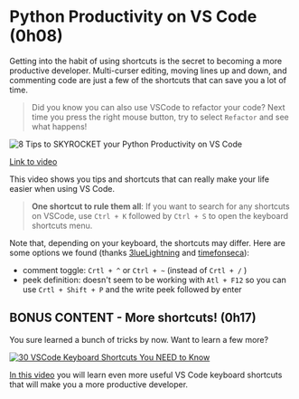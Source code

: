 # Python Productivity on VS Code (0h08)

Getting into the habit of using shortcuts is the secret to becoming a more productive developer. Multi-curser editing, moving lines up and down, and commenting code are just a few of the shortcuts that can save you a lot of time.

> Did you know you can also use VSCode to refactor your code? Next time you press the right mouse button, try to select `Refactor` and see what happens!

![8 Tips to SKYROCKET your Python Productivity on VS Code](../images/10b7c07302d9be872cb991d9c1784df7bf45bbb770db80925415605cf49129b4.png)  

[Link to video](https://youtu.be/slHzJh6pGo8)

This video shows you tips and shortcuts that can really make your life easier when using VS Code.

> **One shortcut to rule them all**: If you want to search for any shortcuts on VSCode, use `Ctrl + K` followed by `Ctrl + S` to open the keyboard shortcuts menu.

Note that, depending on your keyboard, the shortcuts may differ. Here are some options we found (thanks [3lueLightning](https://github.com/3lueLightning) and [timefonseca](https://github.com/timafonseca)):

- comment toggle: `Crtl + ^` or `Ctrl + ~` (instead of `Crtl + /` )
- peek definition: doesn't seem to be working with `Atl + F12` so you can use `Crtl + Shift + P` and the write peek followed by enter

## BONUS CONTENT - More shortcuts! (0h17)

You sure learned a bunch of tricks by now. Want to learn a few more?

[![30 VSCode Keyboard Shortcuts You NEED to Know](../images/7e14212a10f18175238ee3e16b54f85b54126843a0d2c21fee8fdce149257282.png)](https://youtu.be/dI34jrEtmB0)

[In this video](https://youtu.be/dI34jrEtmB0) you will learn even more useful VS Code keyboard shortcuts that will make you a more productive developer.
